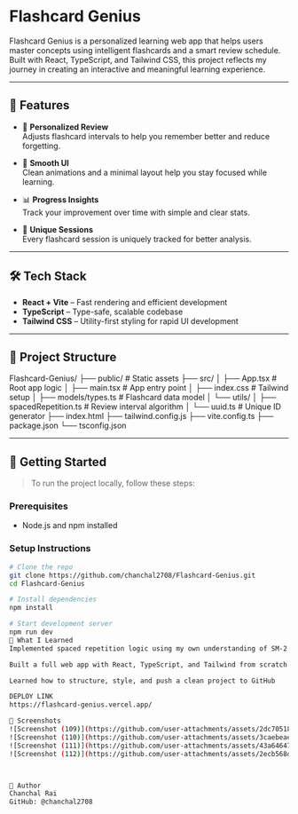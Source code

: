 # Flashcard Genius

Flashcard Genius is a personalized learning web app that helps users master concepts using intelligent flashcards and a smart review schedule. Built with React, TypeScript, and Tailwind CSS, this project reflects my journey in creating an interactive and meaningful learning experience.

---

## 🎯 Features

- 🧠 **Personalized Review**  
  Adjusts flashcard intervals to help you remember better and reduce forgetting.

- 🎨 **Smooth UI**  
  Clean animations and a minimal layout help you stay focused while learning.

- 📊 **Progress Insights**  
  Track your improvement over time with simple and clear stats.

- 🔄 **Unique Sessions**  
  Every flashcard session is uniquely tracked for better analysis.

---

## 🛠️ Tech Stack

- **React + Vite** – Fast rendering and efficient development
- **TypeScript** – Type-safe, scalable codebase
- **Tailwind CSS** – Utility-first styling for rapid UI development

---

## 📁 Project Structure
Flashcard-Genius/
├── public/ # Static assets
├── src/
│ ├── App.tsx # Root app logic
│ ├── main.tsx # App entry point
│ ├── index.css # Tailwind setup
│ ├── models/types.ts # Flashcard data model
│ └── utils/
│ ├── spacedRepetition.ts # Review interval algorithm
│ └── uuid.ts # Unique ID generator
├── index.html
├── tailwind.config.js
├── vite.config.ts
├── package.json
└── tsconfig.json

---

## 🚀 Getting Started

> To run the project locally, follow these steps:

### Prerequisites

- Node.js and npm installed

### Setup Instructions

```bash
# Clone the repo
git clone https://github.com/chanchal2708/Flashcard-Genius.git
cd Flashcard-Genius

# Install dependencies
npm install

# Start development server
npm run dev
🧪 What I Learned
Implemented spaced repetition logic using my own understanding of SM-2 algorithm

Built a full web app with React, TypeScript, and Tailwind from scratch

Learned how to structure, style, and push a clean project to GitHub

DEPLOY LINK
https://flashcard-genius.vercel.app/

📸 Screenshots
![Screenshot (109)](https://github.com/user-attachments/assets/2dc70518-21b0-43c3-9718-50499f49e607)
![Screenshot (110)](https://github.com/user-attachments/assets/3caebeae-1987-4654-ab86-bf8d83cd8dab)
![Screenshot (111)](https://github.com/user-attachments/assets/43a64647-8a2b-44d9-a118-14c8bb35c7e0)
![Screenshot (112)](https://github.com/user-attachments/assets/2ecb568d-e869-4c16-a1df-1da4d8634974)



👤 Author
Chanchal Rai
GitHub: @chanchal2708

